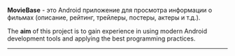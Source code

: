 **MovieBase** -  это Android приложение для просмотра информации о фильмах (описание, рейтинг, трейлеры, постеры, актеры и т.д.).

The **aim** of this project is to gain experience in using modern Android development tools and applying the best programming practices.

----
